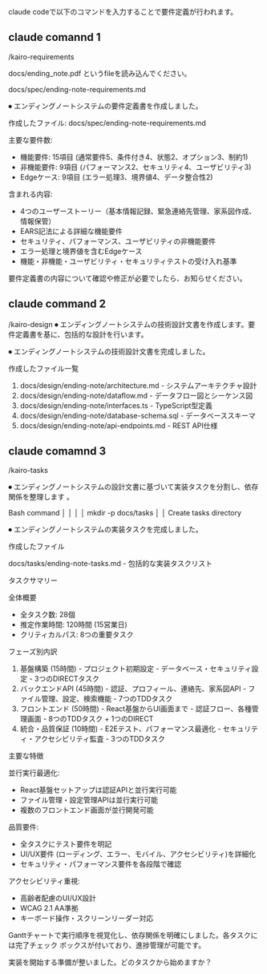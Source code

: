 claude codeで以下のコマンドを入力することで要件定義が行われます。

## claude comannd 1
/kairo-requirements

docs/ending_note.pdf というfileを読み込んでください。

docs/spec/ending-note-requirements.md

⏺ エンディングノートシステムの要件定義書を作成しました。

  作成したファイル: docs/spec/ending-note-requirements.md

  主要な要件数:
  - 機能要件: 15項目 (通常要件5、条件付き4、状態2、オプション3、制約1)
  - 非機能要件: 9項目 (パフォーマンス2、セキュリティ4、ユーザビリティ3)
  - Edgeケース: 9項目 (エラー処理3、境界値4、データ整合性2)

  含まれる内容:
  - 4つのユーザーストーリー（基本情報記録、緊急連絡先管理、家系図作成、情報保管）
  - EARS記法による詳細な機能要件
  - セキュリティ、パフォーマンス、ユーザビリティの非機能要件
  - エラー処理と境界値を含むEdgeケース
  - 機能・非機能・ユーザビリティ・セキュリティテストの受け入れ基準

  要件定義書の内容について確認や修正が必要でしたら、お知らせください。

## claude command 2
/kairo-design
⏺ エンディングノートシステムの技術設計文書を作成します。要件定義書を基に、包括的な設計を行います。

⏺ エンディングノートシステムの技術設計文書を完成しました。

  作成したファイル一覧

  1. docs/design/ending-note/architecture.md - システムアーキテクチャ設計
  2. docs/design/ending-note/dataflow.md - データフロー図とシーケンス図
  3. docs/design/ending-note/interfaces.ts - TypeScript型定義
  4. docs/design/ending-note/database-schema.sql - データベーススキーマ
  5. docs/design/ending-note/api-endpoints.md - REST API仕様

## claude comamnd 3
  /kairo-tasks

  ⏺ エンディングノートシステムの設計文書に基づいて実装タスクを分割し、依存関係を整理します
  。

  Bash command                                                                              │
│                                                                                           │
│   mkdir -p docs/tasks                                                                     │
│   Create tasks directory


⏺ エンディングノートシステムの実装タスクを完成しました。

  作成したファイル

  docs/tasks/ending-note-tasks.md - 包括的な実装タスクリスト

  タスクサマリー

  全体概要

  - 全タスク数: 28個
  - 推定作業時間: 120時間 (15営業日)
  - クリティカルパス: 8つの重要タスク

  フェーズ別内訳

  1. 基盤構築 (15時間)
    - プロジェクト初期設定
    - データベース・セキュリティ設定
    - 3つのDIRECTタスク
  2. バックエンドAPI (45時間)
    - 認証、プロフィール、連絡先、家系図API
    - ファイル管理、設定、検索機能
    - 7つのTDDタスク
  3. フロントエンド (50時間)
    - React基盤からUI画面まで
    - 認証フロー、各種管理画面
    - 8つのTDDタスク + 1つのDIRECT
  4. 統合・品質保証 (10時間)
    - E2Eテスト、パフォーマンス最適化
    - セキュリティ・アクセシビリティ監査
    - 3つのTDDタスク

  主要な特徴

  並行実行最適化:
  - React基盤セットアップは認証APIと並行実行可能
  - ファイル管理・設定管理APIは並行実行可能
  - 複数のフロントエンド画面が並行開発可能

  品質要件:
  - 全タスクにテスト要件を明記
  - UI/UX要件 (ローディング、エラー、モバイル、アクセシビリティ)を詳細化
  - セキュリティ・パフォーマンス要件を各段階で確認

  アクセシビリティ重視:
  - 高齢者配慮のUI/UX設計
  - WCAG 2.1 AA準拠
  - キーボード操作・スクリーンリーダー対応

  Ganttチャートで実行順序を視覚化し、依存関係を明確にしました。各タスクには完了チェック
  ボックスが付いており、進捗管理が可能です。

  実装を開始する準備が整いました。どのタスクから始めますか？
